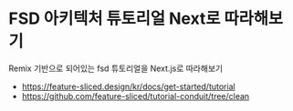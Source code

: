 # FSD 아키텍처 튜토리얼 Next로 따라해보기

Remix 기반으로 되어있는 fsd 튜토리얼을 Next.js로 따라해보기

- https://feature-sliced.design/kr/docs/get-started/tutorial
- https://github.com/feature-sliced/tutorial-conduit/tree/clean
